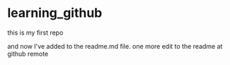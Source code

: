 # learning_github
this is my first repo

and now I've added to the readme.md file. one more edit to the readme at github remote
